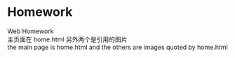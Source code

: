 # Homework
Web Homework<br>
主页面在 home.html 另外两个是引用的图片<br>
the main page is home.html and the others are images quoted by home.html<br>
